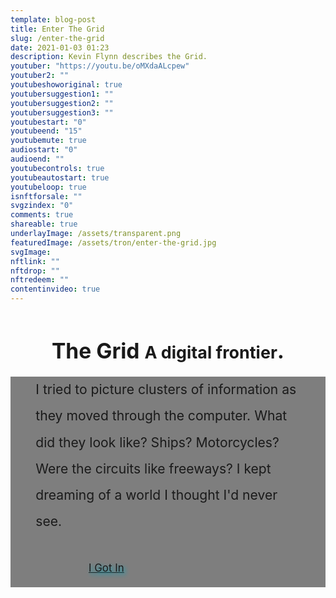 ```yaml
---
template: blog-post
title: Enter The Grid
slug: /enter-the-grid
date: 2021-01-03 01:23
description: Kevin Flynn describes the Grid.
youtuber: "https://youtu.be/oMXdaALcpew"
youtuber2: ""
youtubeshoworiginal: true
youtubersuggestion1: ""
youtubersuggestion2: ""
youtubersuggestion3: ""
youtubestart: "0"
youtubeend: "15"
youtubemute: true
audiostart: "0"
audioend: ""
youtubecontrols: true
youtubeautostart: true
youtubeloop: true
isnftforsale: ""
svgzindex: "0"
comments: true
shareable: true
underlayImage: /assets/transparent.png
featuredImage: /assets/tron/enter-the-grid.jpg
svgImage: 
nftlink: ""
nftdrop: ""
nftredeem: ""
contentinvideo: true
---
```

 <object class="" id="" data="/assets/tron/light-cycle.svg" type="image/svg+xml" style="position:absolute; bottom:0; z-index:; width:100%; height:100%; background:transparent; object-fit:contain;"  alt="animated content" title="animated content" ></object>

<h2 class="tronText TRON" style="font-size:clamp(14px, 3.5vw, 4.6rem); line-height:; margin:55px 0 20px 0; text-align:center">The Grid  <span class="neonText" style="font-size:80%">A digital frontier</span>.</h2>


<div class="tronText" style="line-height:200%; font-size:clamp(1rem, 2.2vw, 3rem); padding:0 8%; background:rgba(0,0,0,0.50); position:relative;">



I tried to picture clusters of information as they moved through the computer. What did they look like? Ships? Motorcycles? Were the circuits like freeways? I kept dreaming of a world I thought I'd never see.

  <p class="TRON txtshadow tronText actionJackson" style="cursor:pointer; margin:0 auto; padding: 10px 0; text-decoration:none; text-shadow:3px 3px 6px rgb(0, 162, 184); font-size:80%; border-radius:12px; max-width:60%"><a href="/where-is-kevin-flynn/">I Got In</a></p>

</div>





<!-- <h2 class="tronText" style="display:grid; place-content:center; text-align:center; font-size:12vw;">
        <div class="">Coming Soon!</div>
      </h2> -->


 


 

 

<!-- XjuLZwlDxh8 -->
